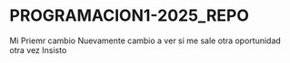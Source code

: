 # PROGRAMACION1-2025_REPO
Mi Priemr cambio
Nuevamente cambio a ver si me sale
otra oportunidad
otra vez
Insisto
